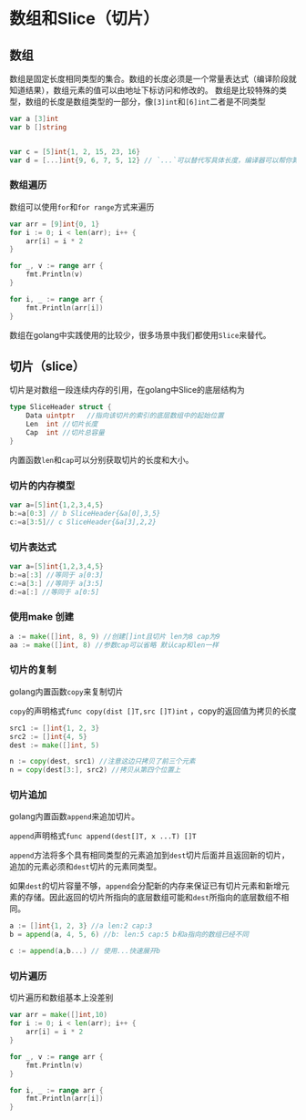 # 数组和Slice（切片）

## 数组

数组是固定长度相同类型的集合。数组的长度必须是一个常量表达式（编译阶段就知道结果），数组元素的值可以由地址下标访问和修改的。
数组是比较特殊的类型，数组的长度是数组类型的一部分，像`[3]int`和`[6]int`二者是不同类型

```go
var a [3]int
var b []string


var c = [5]int{1, 2, 15, 23, 16}
var d = [...]int{9, 6, 7, 5, 12} // `...`可以替代写具体长度，编译器可以帮你算 
```

### 数组遍历

数组可以使用`for`和`for range`方式来遍历

```go
var arr = [9]int{0, 1}
for i := 0; i < len(arr); i++ {
	arr[i] = i * 2
}

for _, v := range arr {
	fmt.Println(v)
}

for i, _ := range arr {
	fmt.Println(arr[i])
}

```

数组在golang中实践使用的比较少，很多场景中我们都使用`Slice`来替代。

## 切片（slice）

切片是对数组一段连续内存的引用，在golang中Slice的底层结构为

```go
type SliceHeader struct {
	Data uintptr   //指向该切片的索引的底层数组中的起始位置
	Len  int //切片长度
	Cap  int //切片总容量
}
```

内置函数`len`和`cap`可以分别获取切片的长度和大小。


### 切片的内存模型

```go
var a=[5]int{1,2,3,4,5}
b:=a[0:3] // b SliceHeader{&a[0],3,5}
c:=a[3:5]// c SliceHeader{&a[3],2,2}
```


### 切片表达式

```go
var a=[5]int{1,2,3,4,5}
b:=a[:3] //等同于 a[0:3]
c:=a[3:] //等同于 a[3:5]
d:=a[:] //等同于 a[0:5]
```

### 使用make 创建 

```go
a := make([]int, 8, 9) //创建[]int且切片 len为8 cap为9 
aa := make([]int, 8) //参数cap可以省略 默认cap和len一样
```


### 切片的复制

golang内置函数`copy`来复制切片

`copy`的声明格式`func copy(dist []T,src []T)int` ，copy的返回值为拷贝的长度

```go
src1 := []int{1, 2, 3}
src2 := []int{4, 5}
dest := make([]int, 5)

n := copy(dest, src1) //注意这边只拷贝了前三个元素
n = copy(dest[3:], src2) //拷贝从第四个位置上
```


### 切片追加

golang内置函数`append`来追加切片。

`append`声明格式`func append(dest[]T, x ...T) []T`

`append`方法将多个具有相同类型的元素追加到`dest`切片后面并且返回新的切片，追加的元素必须和`dest`切片的元素同类型。

如果`dest`的切片容量不够，`append`会分配新的内存来保证已有切片元素和新增元素的存储。因此返回的切片所指向的底层数组可能和`dest`所指向的底层数组不相同。



```go
a := []int{1, 2, 3} //a len:2 cap:3
b = append(a, 4, 5, 6) //b: len:5 cap:5 b和a指向的数组已经不同 

c := append(a,b...) // 使用...快速展开b
```


### 切片遍历

切片遍历和数组基本上没差别

```go
var arr = make([]int,10)
for i := 0; i < len(arr); i++ {
	arr[i] = i * 2
}

for _, v := range arr {
	fmt.Println(v)
}

for i, _ := range arr {
	fmt.Println(arr[i])
}
```